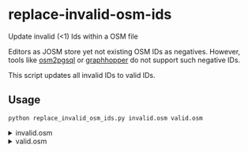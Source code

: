 # replace-invalid-osm-ids
Update invalid (&lt;1) Ids within a OSM file

Editors as JOSM store yet not existing OSM IDs as negatives.
However, tools like [osm2pgsql](https://github.com/openstreetmap/osm2pgsql/issues/1097) or [graphhopper](https://github.com/graphhopper/graphhopper) do not support such negative IDs.

This script updates all invalid IDs to valid IDs.

## Usage

`python replace_invalid_osm_ids.py invalid.osm valid.osm`

<details>
<summary>invalid.osm</summary>

```xml
<?xml version='1.0' encoding='UTF-8'?>
<osm version='0.6' generator='JOSM'>
<bounds minlat='49.00492' minlon='8.43571' maxlat='49.00814' maxlon='8.44413' origin='JOSM' />
<node id='1' version='1' lat='49.00601320632' lon='8.4378525903' />
<node id='2' version='1' lat='49.00600598625' lon='8.43919538768' />
<node id='-111' version='1' lat='49.00600598625' lon='8.440516172' />
<node id='123' version='1' lat='49.00600598625' lon='8.4414957537' />
<node id='-222' version='1' lat='49.00675686751' lon='8.4414957537' />
<way id='-111' version='1'>
  <nd ref='1' />
  <nd ref='123' />
  <tag k='highway' v='primary' />
  <tag k='name' v='Ostring' />
  <tag k='oneway' v='yes' />
</way>
<way id='2' version='1'>
  <nd ref='-111' />
  <nd ref='1' />
  <tag k='highway' v='primary' />
  <tag k='name' v='Ostring' />
  <tag k='oneway' v='yes' />
</way>
<way id='-222' version='1'>
  <nd ref='2' />
  <nd ref='-222' />
  <tag k='highway' v='secondary' />
  <tag k='name' v='Gerwig' />
  <tag k='oneway' v='yes' />
</way>
<relation id="-15" version="1">
  <member type="way" ref="2" role="from"/>
  <member type="way" ref="-222" role="to"/>
  <member type="node" ref="-222" role="via"/>
  <tag k="restriction" v="no_left_turn"/>
  <tag k="type" v="restriction"/>
</relation>
</osm>
```
</details>

<details>
<summary>valid.osm</summary>

```xml
<?xml version="1.0" ?><osm version="0.6" generator="JOSM">
<bounds minlat="49.00492" minlon="8.43571" maxlat="49.00814" maxlon="8.44413" origin="JOSM"/>
<node id="1" version="1" lat="49.00601320632" lon="8.4378525903"/>
<node id="2" version="1" lat="49.00600598625" lon="8.43919538768"/>
<node id="3" version="1" lat="49.00600598625" lon="8.440516172"/>
<node id="123" version="1" lat="49.00600598625" lon="8.4414957537"/>
<node id="4" version="1" lat="49.00675686751" lon="8.4414957537"/>
<way id="1" version="1">
  <nd ref="1"/>
  <nd ref="123"/>
  <tag k="highway" v="primary"/>
  <tag k="name" v="Ostring"/>
  <tag k="oneway" v="yes"/>
</way>
<way id="2" version="1">
  <nd ref="3"/>
  <nd ref="1"/>
  <tag k="highway" v="primary"/>
  <tag k="name" v="Ostring"/>
  <tag k="oneway" v="yes"/>
</way>
<way id="3" version="1">
  <nd ref="2"/>
  <nd ref="4"/>
  <tag k="highway" v="secondary"/>
  <tag k="name" v="Gerwig"/>
  <tag k="oneway" v="yes"/>
</way>
<relation id="1" version="1">
  <member type="way" ref="2" role="from"/>
  <member type="way" ref="3" role="to"/>
  <member type="node" ref="4" role="via"/>
  <tag k="restriction" v="no_left_turn"/>
  <tag k="type" v="restriction"/>
</relation>
</osm>
```
</details>
